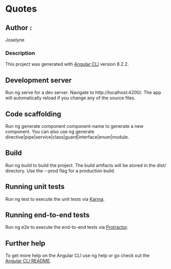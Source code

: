 # Quotes

## Author :
Joselyne
### Description

This project was generated with [Angular CLI](https://github.com/angular/angular-cli) version 8.2.2.
## Development server
Run ng serve for a dev server. Navigate to http://localhost:4200/. The app will automatically reload if you change any of the source files.
## Code scaffolding
Run ng generate component component-name to generate a new component. You can also use ng generate directive|pipe|service|class|guard|interface|enum|module.
## Build
Run ng build to build the project. The build artifacts will be stored in the dist/ directory. Use the --prod flag for a production build.
## Running unit tests
Run ng test to execute the unit tests via [Karma](https://karma-runner.github.io).
## Running end-to-end tests
Run ng e2e to execute the end-to-end tests via [Protractor](http://www.protractortest.org/).
## Further help
To get more help on the Angular CLI use ng help or go check out the [Angular CLI README](https://github.com/angular/angular-cli/blob/master/README.md).
